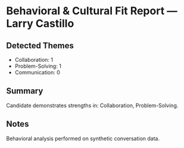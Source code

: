 # Behavioral & Cultural Fit Report — Larry Castillo

## Detected Themes
- Collaboration: 1
- Problem-Solving: 1
- Communication: 0

## Summary
Candidate demonstrates strengths in: Collaboration, Problem-Solving.

## Notes
Behavioral analysis performed on synthetic conversation data.